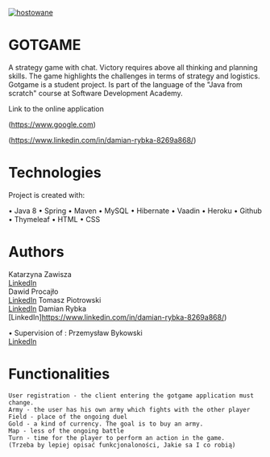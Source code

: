 <a href=https://zapodaj.net/578f1ba5eca78.jpg.html><img src=https://zapodaj.net/images/578f1ba5eca78.jpg alt=hostowane przez Zapodaj.net /></a>


# GOTGAME

A strategy game with chat. Victory requires above all thinking and planning skills. 
The game highlights the challenges in terms of strategy and logistics. Gotgame is a student project. 
Is part of the language of the "Java from scratch" course at Software Development Academy.

Link to the online application

   (https://www.google.com)
   
   (https://www.linkedin.com/in/damian-rybka-8269a868/)

# Technologies

 Project is created with:
    
  • Java 8
  •	Spring
  •	Maven
  •	MySQL
  •	Hibernate
  •	Vaadin
  •	Heroku
  •	Github
  •	Thymeleaf
  •	HTML
  •	CSS
    

# Authors

   Katarzyna Zawisza   
   [LinkedIn](https://www.linkedin.com/in/katarzyna-zawisza-18998bba/)  
   Dawid Procajło               
   [LinkedIn](https://www.linkedin.com/in/dawid-procaj%C5%82o-a76697168/)
   Tomasz Piotrowski           
   [LinkedIn](https://www.linkedin.com/in/tomasz-piotrowski-088872156/)
   Damian Rybka                 
   [LinkedIn]https://www.linkedin.com/in/damian-rybka-8269a868/)
   
     
   •	Supervision of : Przemysław Bykowski   
   [LinkedIn](https://www.linkedin.com/in/przemyslaw-bykowski/)      


# Functionalities

    User registration - the client entering the gotgame application must change.
    Army - the user has his own army which fights with the other player
    Field - place of the ongoing duel
    Gold - a kind of currency. The goal is to buy an army.
    Map - less of the ongoing battle
    Turn - time for the player to perform an action in the game.
    (Trzeba by lepiej opisać funkcjonaloności, Jakie sa I co robią)



